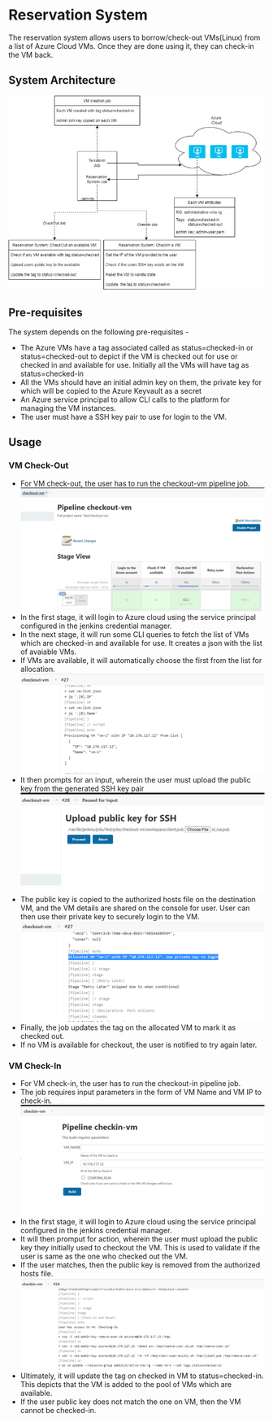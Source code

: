 # Reservation System

The reservation system allows users to borrow/check-out VMs(Linux) from a list of Azure Cloud VMs. Once they are done using it, they can check-in the VM back.  

## System Architecture

![Alt text](ReservationSystem_Arch.jpg?raw=true "Reservation System Architecture")

## Pre-requisites

The system depends on the following pre-requisites - 
* The Azure VMs have a tag associated called as status=checked-in or status=checked-out to depict if the VM is checked out for use or checked in and available for use. Initially all the VMs will have tag as status=checked-in
* All the VMs should have an initial admin key on them, the private key for which will be copied to the Azure Keyvault as a secret
* An Azure service principal to allow CLI calls to the platform for managing the VM instances.
* The user must have a SSH key pair to use for login to the VM.

## Usage

### VM Check-Out 
 
 * For VM check-out, the user has to run the checkout-vm pipeline job.
 ![Alt text](results/checkout-vm-1.jpg?raw=true "checkout vm job")
 * In the first stage, it will login to Azure cloud using the service principal configured in the jenkins credential manager.
 * In the next stage, it will run some CLI queries to fetch the list of VMs which are checked-in and available for use. It creates a json with the list of avaiable VMs. 
 * If VMs are available, it will automatically choose the first from the list for allocation. 
 ![Alt text](results/checkout-vm-2.jpg?raw=true "create inventory and choose")
 * It then prompts for an input, wherein the user must upload the public key from the generated SSH key pair
 ![Alt text](results/checkout-vm-3.jpg?raw=true "upload public key")
 * The public key is copied to the authorized hosts file on the destination VM, and the VM details are shared on the console for user. User can then use their private key to securely login to the VM. 
 ![Alt text](results/checkout-vm-4.jpg?raw=true "vm details")
 * Finally, the job updates the tag on the allocated VM to mark it as checked out. 
 * If no VM is available for checkout, the user is notified to try again later.

### VM Check-In

 * For VM check-in, the user has to run the checkout-in pipeline job.
 * The job requires input parameters in the form of VM Name and VM IP to check-in. 
 ![Alt text](results/checkin-vm-1.jpg?raw=true "checkin vm job")
 * In the first stage, it will login to Azure cloud using the service principal configured in the jenkins credential manager.
 * It will then promput for action, wherein the user must upload the public key they initially used to checkout the VM. This is used to validate if the user is same as the one who checked out the VM.
 * If the user matches, then the public key is removed from the authorized hosts file.
 ![Alt text](results/checkin-vm-2.jpg?raw=true "remove user if authorized")
 * Ultimately, it will update the tag on checked in VM to status=checked-in. This depicts that the VM is added to the pool of VMs which are available. 
 * If the user public key does not match the one on VM, then the VM cannot be checked-in. 